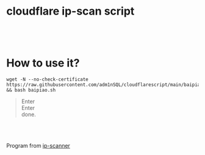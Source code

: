 **cloudflare ip-scan script**  
</br></br>  
How to use it?
=================================================================================================================================
    wget -N --no-check-certificate https://raw.githubusercontent.com/adm1nSQL/cloudflarescript/main/baipiao.sh && bash baipiao.sh
  


  
  > Enter  
  > Enter  
  done.
  
 
  
</br></br>         
Program from [ip-scanner](https://github.com/ip-scanner/cloudflare)
